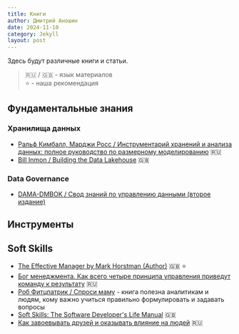 ```yaml
---
title: Книги
author: Дмитрий Аношин
date: 2024-11-10
category: Jekyll
layout: post
---
```


Здесь будут различные книги и статьи.

> 🇷🇺 / 🇬🇧 - язык материалов       
> ⭐ - наша рекомендация


## Фундаментальные знания

### Хранилища данных

- [Ральф Кимбалл, Марджи Росс / Инструментарий хранений и анализа данных: полное руководство по размерному моделированию](https://t.me/analyst_books/21) 🇷🇺
- [Bill Inmon / Building the Data Lakehouse](https://t.me/analyst_books/22) 🇬🇧

### Data Governance

- [DAMA-DMBOK / Свод знаний по управлению данными (второе издание)](https://t.me/analyst_books/17)

## Инструменты


## Soft Skills

- [The Effective Manager by Mark Horstman (Author)](https://www.manager-tools.com/products/effective-manager-book-second-edition) 🇬🇧 ⭐
- [Бог менеджмента. Как всего четыре принципа управления приведут команду к результату](https://www.litres.ru/book/mark-horstman-188152/upravlyay-kak-bog-menedzhmenta-instrumenty-vydauscheg-43159818/chitat-onlayn/) 🇷🇺
- [Роб Фитцпатрик / Спроси маму](https://t.me/analyst_books/25) - книга полезна аналитикам и людям, кому важно учиться правильно формулировать и задавать вопросы
- [Soft Skills: The Software Developer's Life Manual](https://www.amazon.ca/Soft-Skills-Software-Developers-Manual/dp/0999081446/ref=pd_lpo_d_sccl_1/142-8442440-1837731?pd_rd_w=8swBv&content-id=amzn1.sym.d3f44101-6e04-446e-916c-a6ec5616982b&pf_rd_p=d3f44101-6e04-446e-916c-a6ec5616982b&pf_rd_r=NX168Q5EK31ECWYJRDCQ&pd_rd_wg=E6QU4&pd_rd_r=f581e6ff-d7ec-4e7d-9695-7359da06ac21&pd_rd_i=0999081446&psc=1) 🇬🇧
- [Как завоевывать друзей и оказывать влияние на людей](https://www.litres.ru/audiobook/deyl-karnegi/kak-zavoevyvat-druzey-i-okazyvat-vliyanie-na-ludey-14141955/) 🇷🇺